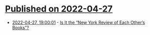 # [Published on 2022-04-27](index.md)

* [2022-04-27, 19:00:01](https://news.ycombinator.com/item?id=31184290) - [Is It the “New York Review of Each Other’s Books”?](https://danielstone.substack.com/p/new-york-review-of-books-of-each-others-books)
